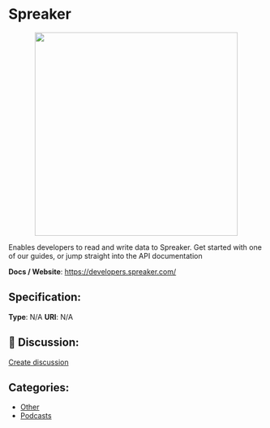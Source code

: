# Spreaker
<p align="center">
    <img width="400" src="https://raw.githubusercontent.com/apis-list/apis-list/apis/spreaker/logo_256x256.png" />
</p>

Enables developers to read and write data to Spreaker.  Get started with one of our guides, or jump straight into the API documentation

**Docs / Website**: https://developers.spreaker.com/

## Specification:
**Type**:  N/A 
**URI**:  N/A 

## 💬 Discussion:
[Create discussion](link)

## Categories:
- [Other](https://github.com/apis-list/apis-list#other)
- [Podcasts](https://github.com/apis-list/apis-list#podcasts)





